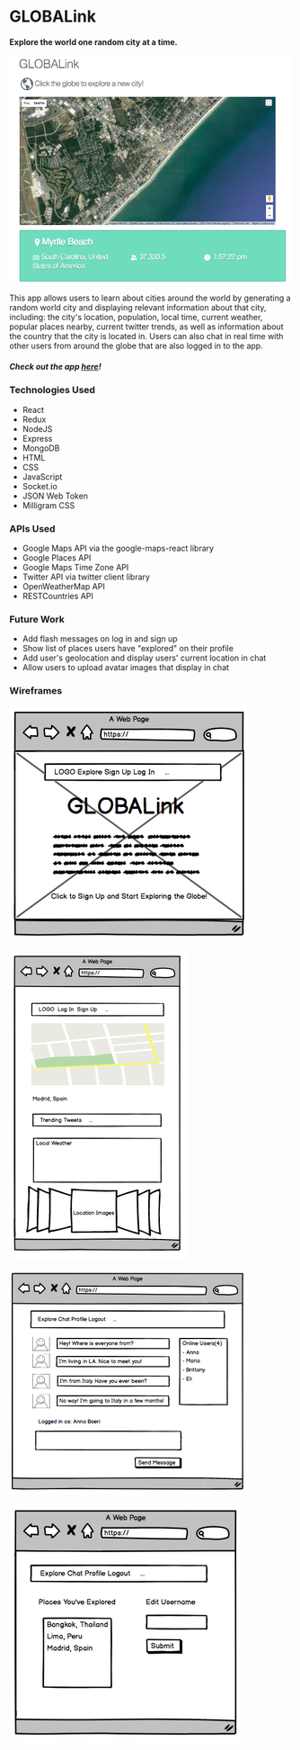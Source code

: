 # GLOBALink

#### Explore the world one random city at a time.
 

![app screenshot](images/screenshot.png)

<p>This app allows users to learn about cities around the world by generating a random world city and displaying relevant information about that city, including: the city's location, population, local time, current weather, popular places nearby, current twitter trends, as well as information about the country that the city is located in. Users can also chat in real time with other users from around the globe that are also logged in to the app.</p>

##### Check out the app [here](https://project-4-globalink.herokuapp.com/)!

### Technologies Used
- React
- Redux
- NodeJS
- Express
- MongoDB
- HTML
- CSS
- JavaScript
- Socket.io
- JSON Web Token
- Milligram CSS


### APIs Used
- Google Maps API via the google-maps-react library
- Google Places API
- Google Maps Time Zone API
- Twitter API via twitter client library
- OpenWeatherMap API
- RESTCountries API

### Future Work
- Add flash messages on log in and sign up
- Show list of places users have "explored" on their profile
- Add user's geolocation and display users' current location in chat
- Allow users to upload avatar images that display in chat



### Wireframes
![wireframe](images/wireframe1.png)

![wireframe](images/wireframe2.png)

![wireframe](images/wireframe3.png)

![wireframe](images/wireframe4.png)